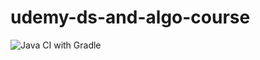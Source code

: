 # udemy-ds-and-algo-course

![Java CI with Gradle](https://github.com/PaulFrmBrn/udemy-ds-and-algo-course/workflows/Java%20CI%20with%20Gradle/badge.svg?branch=master)
